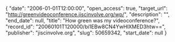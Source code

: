 {
  "date": "2006-01-01T12:00:00", 
  "open_access": true, 
  "target_url": "http://greenvideoconference.jiscinvolve.org/wp/", 
  "description": "", 
  "end_date": null, 
  "title": "How green was my videoconference?", 
  "record_id": "20060101T120000/bi1EBw8CN4YwHlXMED3htw==", 
  "publisher": "jiscinvolve.org", 
  "slug": 50659342, 
  "start_date": null
}

